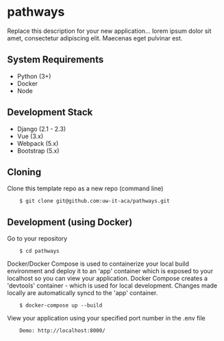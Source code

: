 # pathways

Replace this description for your new application... lorem ipsum dolor sit amet, consectetur adipiscing elit. Maecenas eget pulvinar est.

## System Requirements

- Python (3+)
- Docker
- Node

## Development Stack

- Django (2.1 - 2.3)
- Vue (3.x)
- Webpack (5.x)
- Bootstrap (5.x)

## Cloning

Clone this template repo as a new repo (command line)

        $ git clone git@github.com:uw-it-aca/pathways.git

## Development (using Docker)

Go to your repository

        $ cd pathways

Docker/Docker Compose is used to containerize your local build environment and deploy it to an 'app' container which is exposed to your localhost so you can view your application. Docker Compose creates a 'devtools' container - which is used for local development. Changes made locally are automatically syncd to the 'app' container.

        $ docker-compose up --build

View your application using your specified port number in the .env file

        Demo: http://localhost:8000/
